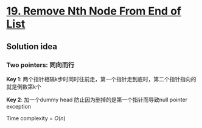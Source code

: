 # [19. Remove Nth Node From End of List](https://leetcode.com/problems/remove-nth-node-from-end-of-list/)

## Solution idea

### Two pointers: 同向而行

**Key 1**: 两个指针相隔k步时同时往前走，第一个指针走到底时，第二个指针指向的就是倒数第k个

**Key 2**: 加一个dummy head 防止因为删掉的是第一个指针而导致null pointer exception

Time complexity = $O(n)$